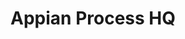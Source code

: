 ---
title: Appian Process HQ
link: "https://appian.com/products/platform/process-intelligence.html"
image: "process-hq.png"
description: "Making process mining more accessible to business analysts on Appian’s industry-leading low-code platform."
category: work
---